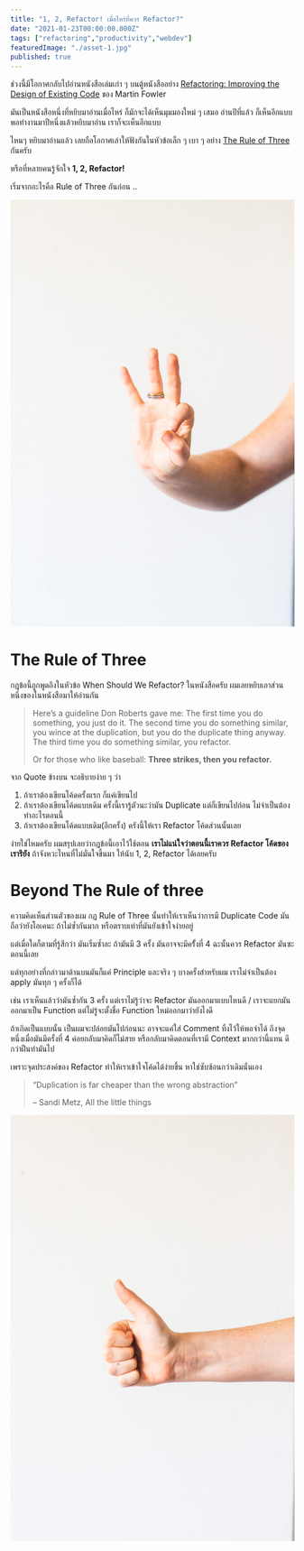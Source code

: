 ```yaml
---
title: "1, 2, Refactor! เมื่อไหร่ที่ควร Refactor?"
date: "2021-01-23T00:00:00.000Z"
tags: ["refactoring","productivity","webdev"]
featuredImage: "./asset-1.jpg"
published: true
---
```


ช่วงนี้มีโอกาศกลับไปอ่านหนังสือเล่มเก่า ๆ บนตู้หนังสืออย่าง [Refactoring: Improving the Design of Existing Code](https://www.oreilly.com/library/view/refactoring-improving-the/9780134757681/)
 ของ Martin Fowler
 
มันเป็นหนังสือหนึ่งที่หยิบมาอ่านเมื่อไหร่ ก็มักจะได้เห็นมุมมองใหม่ ๆ เสมอ อ่านปีที่แล้ว ก็เห็นอีกแบบ พอทำงานมาปีหนึ่งแล้วหยิบมาอ่าน เราก็จะเห็นอีกแบบ 

ไหนๆ หยิบมาอ่านแล้ว เลยถือโอกาศเล่าให้ฟังกันในหัวข้อเล็ก ๆ เบา ๆ อย่าง [The Rule of Three](https://en.wikipedia.org/wiki/Rule_of_three_(computer_programming)) กันครับ

หรือที่หลายคนรู้จักใจ **1, 2, Refactor!**

เริ่มจากอะไรคือ Rule of Three กันก่อน .. 

![Three! (https://unsplash.com/photos/TkoBFUDSqtA)](./asset-1.jpg)

# The Rule of Three

กฏข้อนี้ถูกพูดถึงในหัวข้อ When Should We Refactor? ในหนังสือครับ ผมเลยหยิบเอาส่วนหนึ่งของในหนังสือมาให้อ่านกัน

> Here’s a guideline Don Roberts gave me: The first time you do something, you just do it. The second time you do something similar, you wince at the duplication, but you do the duplicate thing anyway. The third time you do something similar, you refactor.
>
> Or for those who like baseball: **Three strikes, then you refactor.**

จาก Quote ข้างบน จะอธิบายง่าย ๆ ว่า

1. ถ้าเราต้องเขียนโค้ดครั้งแรก ก็แค่เขียนไป
2. ถ้าเราต้องเขียนโค้ดแบบเดิม ครั้งนี้เรารู้ตัวนะว่ามัน Duplicate แต่ก็เขียนไปก่อน ไม่จำเป็นต้องทำอะไรตอนนี้
3. ถ้าเราต้องเขียนโค้ดแบบเดิม(อีกครั้ง) ครังนี้ให้เรา Refactor โค้ดส่วนนั้นเลย

ง่ายใช่ไหมครับ ผมสรุปเลยว่ากฏข้อนี้เอาไว้ใช้ตอน **เราไม่แน่ใจว่าตอนนี้เราควร Refactor โค้ดของเรารึยัง** ถ้าจังหวะไหนที่ไม่มั่นใจขึ้นมา ให้นับ 1, 2, Refactor ได้เลยครับ


# Beyond The Rule of three

ความคิดเห็นส่วนตัวของผม กฏ Rule of Three นั้นทำให้เราเห็นว่าการมี Duplicate Code มันถือว่ายังโอเคนะ ถ้าไม่ซ้ำกันมาก หรือตราบเท่าที่มันยังเข้าใจง่ายอยู่ 

แต่เมื่อใดก็ตามที่รู้สึกว่า มันเริ่มซ้ำละ ถ้ามันมี 3 ครั้ง มันอาจจะมีครั้้งที่ 4 ฉะนั้นควร Refactor มันซะตอนนี้เลย

แต่ทุกอย่างที่กล่าวมาด้านบนมันก็แค่ Principle และจริง ๆ บางครั้งสำหรับผม เราไม่จำเป็นต้อง apply มันทุก ๆ ครั้งก็ได้

เช่น เราเห็นแล้วว่ามันซ้ำกัน 3 ครั้ง แต่เราไม่รู้ว่าจะ Refactor มันออกมาแบบไหนดี / เราจะแยกมันออกมาเป็น Function แต่ไม่รู้จะตั้งชื่อ Function ใหม่ออกมาว่ายังไงดี

ถ้าเกิดเป็นแบบนั้น เป็นผมจะปล่อยมันไปก่อนนะ อาจจะแค่ใส่ Comment ทิ้งไว้ให้พอจำได้ ถึงจุดหนึ่งเมื่อมันมีครั้งที่ 4 ค่อยกลับมาคิดก็ไม่สาย หรือกลับมาคิดตอนที่เรามี Context มากกว่านี้แทน ดีกว่าฝืนทำมันไป

เพราะจุดประสงค์ของ Refactor ทำให้เราเข้าใจโค้ดได้ง่ายขึ้น หาใช่ซับซ้อนกว่าเดิมนั่นเอง

> “Duplication is far cheaper than the wrong abstraction”
>
> – Sandi Metz, All the little things

![Good! (https://unsplash.com/photos/3KEFp35FVB0)](./asset-2.jpg)
